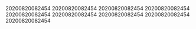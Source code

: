 20200820082454
20200820082454
20200820082454
20200820082454
20200820082454
20200820082454
20200820082454
20200820082454
20200820082454
